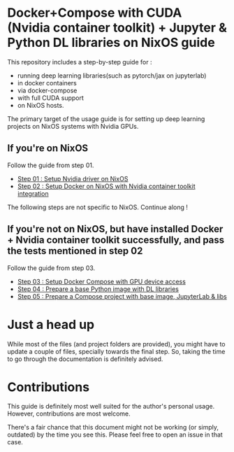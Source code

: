 # Docker+Compose with CUDA (Nvidia container toolkit) + Jupyter & Python DL libraries on NixOS guide

This repository includes a step-by-step guide for :
- running deep learning libraries(such as pytorch/jax on jupyterlab)
- in docker containers
- via docker-compose
- with full CUDA support
- on NixOS hosts.

The primary target of the usage guide is for setting up deep learning projects on NixOS systems with Nvidia GPUs.

## If you're on NixOS

Follow the guide from step 01.

- [Step 01 : Setup Nvidia driver on NixOS](./01-nixos-nvidia-setup.org)
- [Step 02 : Setup Docker on NixOS with Nvidia container toolkit integration](./02-nixos-docker-nvidia-setup.org)

The following steps are not specific to NixOS. Continue along !

## If you're not on NixOS, but have installed Docker + Nvidia container toolkit successfully, and pass the tests mentioned in step 02

Follow the guide from step 03.

- [Step 03 : Setup Docker Compose with GPU device access](./03-nvidia-docker-compose-setup.org)
- [Step 04 : Prepare a base Python image with DL libraries](./04-base-image-with-python-and-required-libraries.org)
- [Step 05 : Prepare a Compose project with base image, JupyterLab & libs](./05-docker-compose-project-base-image-jupyter-and-friends.org)

# Just a head up

While most of the files (and project folders are provided), you might have to update a couple of files, specially towards the final step. So, taking the time to go through the documentation is definitely advised.


# Contributions

This guide is definitely most well suited for the author's personal usage. However, contributions are most welcome.

There's a fair chance that this document might not be working (or simply, outdated) by the time you see this. Please feel free to open an issue in that case.
